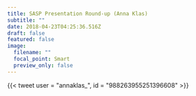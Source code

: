 ```yaml
---
title: SASP Presentation Round-up (Anna Klas)
subtitle: ""
date: 2018-04-23T04:25:36.516Z
draft: false
featured: false
image:
  filename: ""
  focal_point: Smart
  preview_only: false
---
```

{{< tweet user = "annaklas_", id = "988263955251396608" >}}
